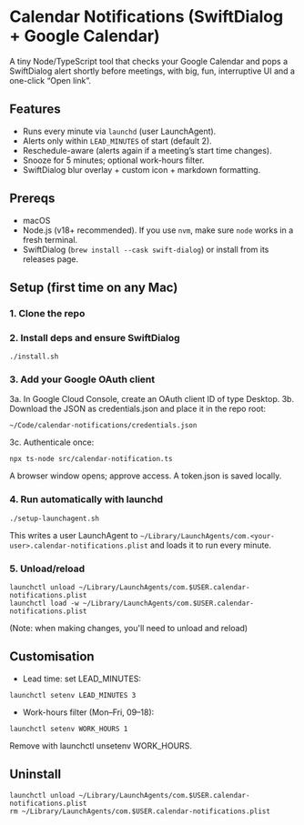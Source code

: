 # Calendar Notifications (SwiftDialog + Google Calendar)

A tiny Node/TypeScript tool that checks your Google Calendar and pops a SwiftDialog alert shortly before meetings, with big, fun, interruptive UI and a one-click “Open link”.

## Features

- Runs every minute via `launchd` (user LaunchAgent).
- Alerts only within `LEAD_MINUTES` of start (default 2).
- Reschedule-aware (alerts again if a meeting’s start time changes).
- Snooze for 5 minutes; optional work-hours filter.
- SwiftDialog blur overlay + custom icon + markdown formatting.

## Prereqs

- macOS
- Node.js (v18+ recommended). If you use `nvm`, make sure `node` works in a fresh terminal.
- SwiftDialog (`brew install --cask swift-dialog`) or install from its releases page.

## Setup (first time on any Mac)

### 1. Clone the repo

### 2. Install deps and ensure SwiftDialog

```
./install.sh
```

### 3. Add your Google OAuth client

3a. In Google Cloud Console, create an OAuth client ID of type Desktop.
3b. Download the JSON as credentials.json and place it in the repo root:

```
~/Code/calendar-notifications/credentials.json
```

3c. Authenticale once:

```
npx ts-node src/calendar-notification.ts
```

A browser window opens; approve access. A token.json is saved locally.

### 4. Run automatically with launchd

```
./setup-launchagent.sh
```

This writes a user LaunchAgent to `~/Library/LaunchAgents/com.<your-user>.calendar-notifications.plist` and loads it to run every minute.

### 5. Unload/reload

```
launchctl unload ~/Library/LaunchAgents/com.$USER.calendar-notifications.plist
launchctl load -w ~/Library/LaunchAgents/com.$USER.calendar-notifications.plist
```

(Note: when making changes, you'll need to unload and reload)

## Customisation

- Lead time: set LEAD_MINUTES:

```
launchctl setenv LEAD_MINUTES 3
```

- Work-hours filter (Mon–Fri, 09–18):

```
launchctl setenv WORK_HOURS 1
```

Remove with launchctl unsetenv WORK_HOURS.

## Uninstall

```
launchctl unload ~/Library/LaunchAgents/com.$USER.calendar-notifications.plist
rm ~/Library/LaunchAgents/com.$USER.calendar-notifications.plist
```
